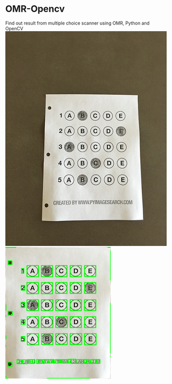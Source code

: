 # OMR-Opencv
Find out  result from multiple choice scanner using OMR, Python and OpenCV
![img](omr_test_01.png)
![img](contours_or.png)

